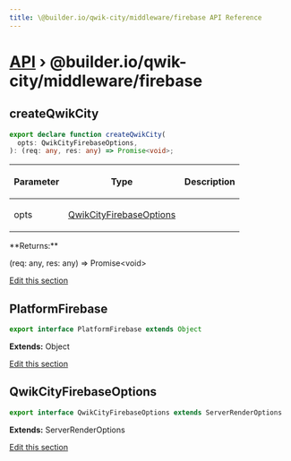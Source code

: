 ```yaml
---
title: \@builder.io/qwik-city/middleware/firebase API Reference
---
```


# [API](/api) &rsaquo; @builder.io/qwik-city/middleware/firebase

## createQwikCity

```typescript
export declare function createQwikCity(
  opts: QwikCityFirebaseOptions,
): (req: any, res: any) => Promise<void>;
```

<table><thead><tr><th>

Parameter

</th><th>

Type

</th><th>

Description

</th></tr></thead>
<tbody><tr><td>

opts

</td><td>

[QwikCityFirebaseOptions](#qwikcityfirebaseoptions)

</td><td>

</td></tr>
</tbody></table>
**Returns:**

(req: any, res: any) =&gt; Promise&lt;void&gt;

[Edit this section](https://github.com/QwikDev/qwik/tree/main/packages/qwik-city/src/middleware/firebase/index.ts)

## PlatformFirebase

```typescript
export interface PlatformFirebase extends Object
```

**Extends:** Object

[Edit this section](https://github.com/QwikDev/qwik/tree/main/packages/qwik-city/src/middleware/firebase/index.ts)

## QwikCityFirebaseOptions

```typescript
export interface QwikCityFirebaseOptions extends ServerRenderOptions
```

**Extends:** ServerRenderOptions

[Edit this section](https://github.com/QwikDev/qwik/tree/main/packages/qwik-city/src/middleware/firebase/index.ts)

